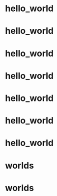 # hello_world
# hello_world
# hello_world
# hello_world
# hello_world
# hello_world
# hello_world
# worlds
# worlds
